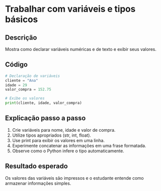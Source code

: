 # Trabalhar com variáveis e tipos básicos

## Descrição
Mostra como declarar variáveis numéricas e de texto e exibir seus valores.

## Código
```python
# Declaração de variáveis
cliente = "Ana"
idade = 29
valor_compra = 152.75

# Exibe os valores
print(cliente, idade, valor_compra)
```

## Explicação passo a passo
1. Crie variáveis para nome, idade e valor de compra.
2. Utilize tipos apropriados (str, int, float).
3. Use print para exibir os valores em uma linha.
4. Experimente concatenar as informações em uma frase formatada.
5. Observe como o Python infere o tipo automaticamente.

## Resultado esperado
Os valores das variáveis são impressos e o estudante entende como armazenar informações simples.
